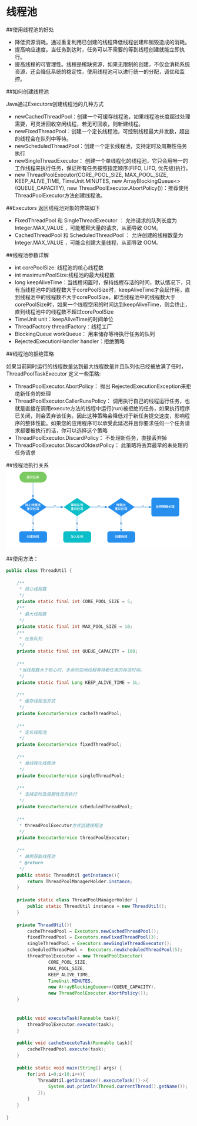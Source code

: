 # 线程池

##使用线程池的好处
- 降低资源消耗。通过重复利用已创建的线程降低线程创建和销毁造成的消耗。
- 提高响应速度。当任务到达时，任务可以不需要的等到线程创建就能立即执行。
- 提高线程的可管理性。线程是稀缺资源，如果无限制的创建，不仅会消耗系统资源，还会降低系统的稳定性，使用线程池可以进行统一的分配，调优和监控。

##如何创建线程池

Java通过Executors创建线程池的几种方式
- newCachedThreadPool：创建一个可缓存线程池，如果线程池长度超过处理需要，可灵活回收空闲线程，若无可回收，则新建线程。
- newFixedThreadPool：创建一个定长线程池，可控制线程最大并发数，超出的线程会在队列中等待。
- newScheduledThreadPool：创建一个定长线程池，支持定时及周期性任务执行
- newSingleThreadExecutor： 创建一个单线程化的线程池，它只会用唯一的工作线程来执行任务，保证所有任务按照指定顺序(FIFO, LIFO, 优先级)执行。
- new ThreadPoolExecutor(CORE_POOL_SIZE, MAX_POOL_SIZE, KEEP_ALIVE_TIME, TimeUnit.MINUTES, new ArrayBlockingQueue<>(QUEUE_CAPACITY), new ThreadPoolExecutor.AbortPolicy())：推荐使用ThreadPoolExecutor方法创建线程池。

##Executors 返回线程池对象的弊端如下

- FixedThreadPool 和 SingleThreadExecutor ： 允许请求的队列长度为 Integer.MAX_VALUE ，可能堆积大量的请求，从而导致 OOM。
- CachedThreadPool 和 ScheduledThreadPool ： 允许创建的线程数量为 Integer.MAX_VALUE ，可能会创建大量线程，从而导致 OOM。


##线程池参数详解
- int corePoolSize: 线程池的核心线程数
- int maximumPoolSize:线程池的最大线程数
- long keepAliveTime：当线程闲置时，保持线程存活的时间，默认情况下，只有当线程池中的线程数大于corePoolSize时，keepAliveTime才会起作用，直到线程池中的线程数不大于corePoolSize，即当线程池中的线程数大于corePoolSize时，如果一个线程空闲的时间达到keepAliveTime，则会终止，直到线程池中的线程数不超过corePoolSize
- TimeUnit unit：keepAliveTime的时间单位
- ThreadFactory threadFactory：线程工厂
- BlockingQueue<Runnable> workQueue： 用来储存等待执行任务的队列
- RejectedExecutionHandler handler：拒绝策略

##线程池的拒绝策略

如果当前同时运行的线程数量达到最大线程数量并且队列也已经被放满了任时，ThreadPoolTaskExecutor 定义一些策略:

- ThreadPoolExecutor.AbortPolicy： 抛出 RejectedExecutionException来拒绝新任务的处理
- ThreadPoolExecutor.CallerRunsPolicy： 调用执行自己的线程运行任务，也就是直接在调用execute方法的线程中运行(run)被拒绝的任务，如果执行程序已关闭，则会丢弃该任务。因此这种策略会降低对于新任务提交速度，影响程序的整体性能。如果您的应用程序可以承受此延迟并且你要求任何一个任务请求都要被执行的话，你可以选择这个策略
- ThreadPoolExecutor.DiscardPolicy： 不处理新任务，直接丢弃掉
- ThreadPoolExecutor.DiscardOldestPolicy： 此策略将丢弃最早的未处理的任务请求

##线程池执行关系
![](../image/xcc.png)


##使用方法：
```java
public class ThreadUtil {

    /**
     * 核心线程数
     */
    private static final int CORE_POOL_SIZE = 5;
    /**
     * 最大线程数
     */
    private static final int MAX_POOL_SIZE = 10;
    /**
     * 任务队列
     */
    private static final int QUEUE_CAPACITY = 100;

    /**
     *当线程数大于核心时，多余的空闲线程等待新任务的存活时间。
     */
    private static final Long KEEP_ALIVE_TIME = 1L;

    /**
     * 缓存线程池方式
     */
    private ExecutorService cacheThreadPool;

    /**
     * 定长线程池
     */
    private ExecutorService fixedThreadPool;

    /**
     * 单线程化线程池
     */
    private ExecutorService singleThreadPool;

    /**
     * 支持定时及周期性任务执行
     */
    private ExecutorService scheduledThreadPool;

    /**
     * threadPoolExecutor方式创建线程池
     */
    private ExecutorService threadPoolExecutor;

    /**
     * 单例获取线程池
     * @return
     */
    public static ThreadUtil getInstance(){
        return ThreadPoolManagerHolder.instance;
    }

    private static class ThreadPoolManagerHolder {
        public static ThreadUtil instance = new ThreadUtil();
    }

    private ThreadUtil(){
        cacheThreadPool = Executors.newCachedThreadPool();
        fixedThreadPool = Executors.newFixedThreadPool(3);
        singleThreadPool = Executors.newSingleThreadExecutor();
        scheduledThreadPool =  Executors.newScheduledThreadPool(5);
        threadPoolExecutor = new ThreadPoolExecutor(
                CORE_POOL_SIZE,
                MAX_POOL_SIZE,
                KEEP_ALIVE_TIME,
                TimeUnit.MINUTES,
                new ArrayBlockingQueue<>(QUEUE_CAPACITY),
                new ThreadPoolExecutor.AbortPolicy());
    }


    public void executeTask(Runnable task){
        threadPoolExecutor.execute(task);
    }

    public void cacheExecuteTask(Runnable task){
        cacheThreadPool.execute(task);
    }

    public static void main(String[] args) {
        for(int i=0;i<10;i++){
            ThreadUtil.getInstance().executeTask(()->{
                System.out.println(Thread.currentThread().getName());
            });
        }
    }

}
```


